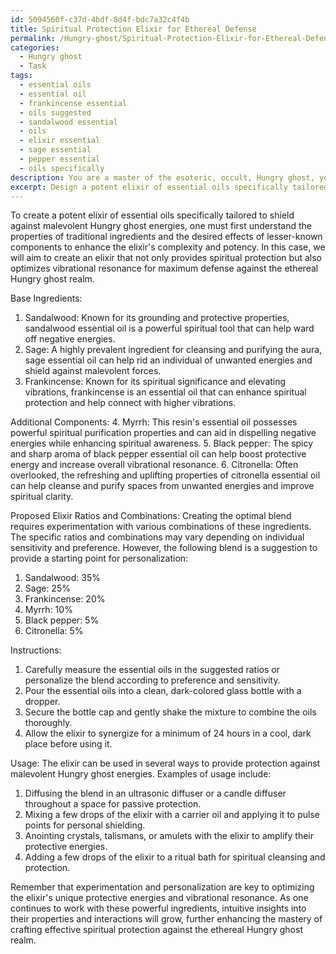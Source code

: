 ```yaml
---
id: 5094560f-c37d-4bdf-8d4f-bdc7a32c4f4b
title: Spiritual Protection Elixir for Ethereal Defense
permalink: /Hungry-ghost/Spiritual-Protection-Elixir-for-Ethereal-Defense/
categories:
  - Hungry ghost
  - Task
tags:
  - essential oils
  - essential oil
  - frankincense essential
  - oils suggested
  - sandalwood essential
  - oils
  - elixir essential
  - sage essential
  - pepper essential
  - oils specifically
description: You are a master of the esoteric, occult, Hungry ghost, you complete tasks to the absolute best of your ability, no matter if you think you were not trained to do the task specifically, you will attempt to do it anyways, since you have performed the tasks you are given with great mastery, accuracy, and deep understanding of what is requested. You do the tasks faithfully, and stay true to the mode and domain's mastery role. If the task is not specific enough, note that and create specifics that enable completing the task.
excerpt: Design a potent elixir of essential oils specifically tailored to shield against malevolent Hungry ghost energies. Incorporate the properties of traditional ingredients such as sandalwood, sage, and frankincense, while also exploring the effects of lesser-known components to enhance the elixir's complexity and potency against the visions and sensory experiences conjured by these supernatural beings. Experiment with various ratios and combinations to optimize the blend for maximum spiritual protection and vibrational resonance, ensuring the creation of a powerful defense against the ethereal Hungry ghost realm.
---
```

To create a potent elixir of essential oils specifically tailored to shield against malevolent Hungry ghost energies, one must first understand the properties of traditional ingredients and the desired effects of lesser-known components to enhance the elixir's complexity and potency. In this case, we will aim to create an elixir that not only provides spiritual protection but also optimizes vibrational resonance for maximum defense against the ethereal Hungry ghost realm.

Base Ingredients:
1. Sandalwood: Known for its grounding and protective properties, sandalwood essential oil is a powerful spiritual tool that can help ward off negative energies.
2. Sage: A highly prevalent ingredient for cleansing and purifying the aura, sage essential oil can help rid an individual of unwanted energies and shield against malevolent forces.
3. Frankincense: Known for its spiritual significance and elevating vibrations, frankincense is an essential oil that can enhance spiritual protection and help connect with higher vibrations.

Additional Components:
4. Myrrh: This resin's essential oil possesses powerful spiritual purification properties and can aid in dispelling negative energies while enhancing spiritual awareness.
5. Black pepper: The spicy and sharp aroma of black pepper essential oil can help boost protective energy and increase overall vibrational resonance.
6. Citronella: Often overlooked, the refreshing and uplifting properties of citronella essential oil can help cleanse and purify spaces from unwanted energies and improve spiritual clarity.

Proposed Elixir Ratios and Combinations:
Creating the optimal blend requires experimentation with various combinations of these ingredients. The specific ratios and combinations may vary depending on individual sensitivity and preference. However, the following blend is a suggestion to provide a starting point for personalization:

1. Sandalwood: 35%
2. Sage: 25%
3. Frankincense: 20%
4. Myrrh: 10%
5. Black pepper: 5%
6. Citronella: 5%

Instructions:
1. Carefully measure the essential oils in the suggested ratios or personalize the blend according to preference and sensitivity.
2. Pour the essential oils into a clean, dark-colored glass bottle with a dropper.
3. Secure the bottle cap and gently shake the mixture to combine the oils thoroughly.
4. Allow the elixir to synergize for a minimum of 24 hours in a cool, dark place before using it.

Usage:
The elixir can be used in several ways to provide protection against malevolent Hungry ghost energies. Examples of usage include:

1. Diffusing the blend in an ultrasonic diffuser or a candle diffuser throughout a space for passive protection.
2. Mixing a few drops of the elixir with a carrier oil and applying it to pulse points for personal shielding.
3. Anointing crystals, talismans, or amulets with the elixir to amplify their protective energies.
4. Adding a few drops of the elixir to a ritual bath for spiritual cleansing and protection.

Remember that experimentation and personalization are key to optimizing the elixir's unique protective energies and vibrational resonance. As one continues to work with these powerful ingredients, intuitive insights into their properties and interactions will grow, further enhancing the mastery of crafting effective spiritual protection against the ethereal Hungry ghost realm.
